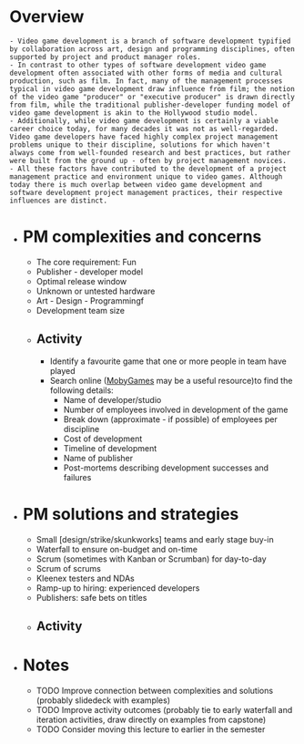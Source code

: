 # Overview
	- Video game development is a branch of software development typified by collaboration across art, design and programming disciplines, often supported by project and product manager roles.
	- In contrast to other types of software development video game development often associated with other forms of media and cultural production, such as film. In fact, many of the management processes typical in video game development draw influence from film; the notion of the video game "producer" or "executive producer" is drawn directly from film, while the traditional publisher-developer funding model of video game development is akin to the Hollywood studio model.
	- Additionally, while video game development is certainly a viable career choice today, for many decades it was not as well-regarded. Video game developers have faced highly complex project management problems unique to their discipline, solutions for which haven't always come from well-founded research and best practices, but rather were built from the ground up - often by project management novices.
	- All these factors have contributed to the development of a project management practice and environment unique to video games. Although today there is much overlap between video game development and software development project management practices, their respective influences are distinct.
- # PM complexities and concerns
	- The core requirement: Fun
	- Publisher - developer model
	- Optimal release window
	- Unknown or untested hardware
	- Art - Design - Programmingf
	- Development team size
	- ## Activity
		- Identify a favourite game that one or more people in team have played
		- Search online ([MobyGames](https://www.mobygames.com/) may be a useful resource)to find the following details:
			- Name of developer/studio
			- Number of employees involved in development of the game
			- Break down (approximate - if possible) of employees per discipline
			- Cost of development
			- Timeline of development
			- Name of publisher
			- Post-mortems describing development successes and failures
- # PM solutions and strategies
	- Small [design/strike/skunkworks] teams and early stage buy-in
	- Waterfall to ensure on-budget and on-time
	- Scrum (sometimes with Kanban or Scrumban) for day-to-day
	- Scrum of scrums
	- Kleenex testers and NDAs
	- Ramp-up to hiring: experienced developers
	- Publishers: safe bets on titles
	- ## Activity
- # Notes
	- TODO Improve connection between complexities and solutions (probably slidedeck with examples)
	- TODO Improve activity outcomes (probably tie to early waterfall and iteration activities, draw directly on examples from capstone)
	- TODO Consider moving this lecture to earlier in the semester